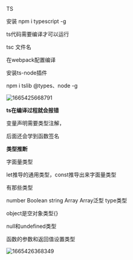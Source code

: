 TS

安装 npm i typescript -g

ts代码需要编译才可以运行

tsc 文件名

在webpack配置编译

安装ts-node插件

npm i tslib @types、node -g

![1665425668791](C:\Users\dyqiang\AppData\Roaming\Typora\typora-user-images\1665425668791.png)

**ts在编译过程就会报错**

变量声明需要类型注解，

后面还会学到函数签名

**类型推断**

字面量类型

let推导的通用类型，const推导出来字面量类型





有那些类型

number Boolean string Array Array<number>泛型 type类型

object是空对象类型{}

null和undefined类型

函数的参数和返回值设置类型





![1665426368349](C:\Users\dyqiang\AppData\Roaming\Typora\typora-user-images\1665426368349.png)